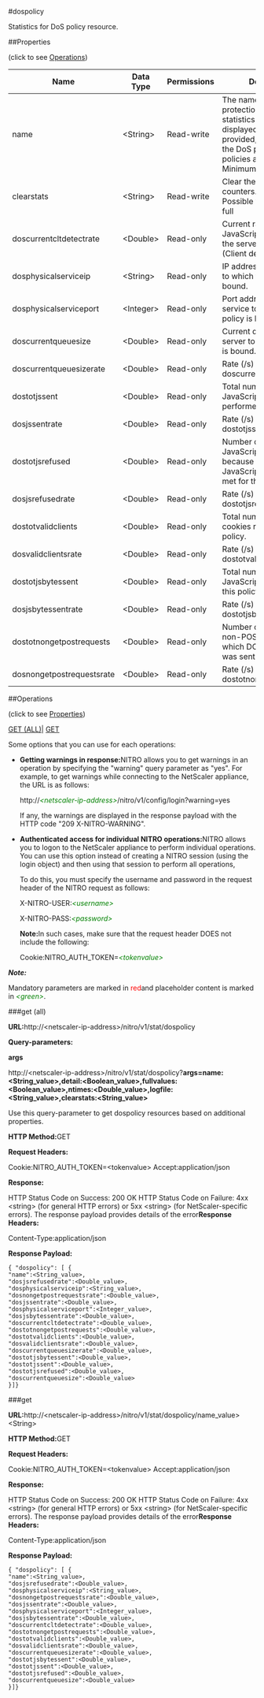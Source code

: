 #dospolicy

Statistics for DoS policy resource.


##Properties 
<span>(click to see [Operations](#opera))</span>


<table><thead><tr><th>Name</th><th>Data Type</th><th>Permissions</th><th>Description</th></tr></thead><tbody><tr><td>name</td><td>&lt;String></td><td>Read-write</td><td>The name of the DoS protection policy whose statistics must be displayed. If a name is not provided, statistics of all the DoS protection policies are displayed.<br>Minimum length = 1</td></tr><tr><td>clearstats</td><td>&lt;String></td><td>Read-write</td><td>Clear the statsistics / counters.<br>Possible values = basic, full</td></tr><tr><td>doscurrentcltdetectrate</td><td>&lt;Double></td><td>Read-only</td><td>Current ratio of JavaScript send rate to the server response rate (Client detect rate)</td></tr><tr><td>dosphysicalserviceip</td><td>&lt;String></td><td>Read-only</td><td>IP address of the service to which this policy is bound.</td></tr><tr><td>dosphysicalserviceport</td><td>&lt;Integer></td><td>Read-only</td><td>Port address of the service to which this policy is bound.</td></tr><tr><td>doscurrentqueuesize</td><td>&lt;Double></td><td>Read-only</td><td>Current queue size of the server to which this policy is bound.</td></tr><tr><td>doscurrentqueuesizerate</td><td>&lt;Double></td><td>Read-only</td><td>Rate (/s) counter for doscurrentqueuesize</td></tr><tr><td>dostotjssent</td><td>&lt;Double></td><td>Read-only</td><td>Total number of DoS JavaScript transactions performed for this policy.</td></tr><tr><td>dosjssentrate</td><td>&lt;Double></td><td>Read-only</td><td>Rate (/s) counter for dostotjssent</td></tr><tr><td>dostotjsrefused</td><td>&lt;Double></td><td>Read-only</td><td>Number of times the DoS JavaScript was not sent because the set JavaScript rate was not met for this policy.</td></tr><tr><td>dosjsrefusedrate</td><td>&lt;Double></td><td>Read-only</td><td>Rate (/s) counter for dostotjsrefused</td></tr><tr><td>dostotvalidclients</td><td>&lt;Double></td><td>Read-only</td><td>Total number of valid DoS cookies received for this policy.</td></tr><tr><td>dosvalidclientsrate</td><td>&lt;Double></td><td>Read-only</td><td>Rate (/s) counter for dostotvalidclients</td></tr><tr><td>dostotjsbytessent</td><td>&lt;Double></td><td>Read-only</td><td>Total number of DoS JavaScript bytes sent for this policy.</td></tr><tr><td>dosjsbytessentrate</td><td>&lt;Double></td><td>Read-only</td><td>Rate (/s) counter for dostotjsbytessent</td></tr><tr><td>dostotnongetpostrequests</td><td>&lt;Double></td><td>Read-only</td><td>Number of non-GET and non-POST requests for which DOS JavaScript was sent.</td></tr><tr><td>dosnongetpostrequestsrate</td><td>&lt;Double></td><td>Read-only</td><td>Rate (/s) counter for dostotnongetpostrequests</td></tr></tbody></table>
##Operations 
<span>(click to see [Properties](#prope))</span>


[GET (ALL)](#get-)| [GET]()


Some options that you can use for each operations:
<ul><li><p><b>Getting warnings in response:</b>NITRO allows you to get warnings in an operation by specifying the "warning" query parameter as "yes". For example, to get warnings while connecting to the NetScaler appliance, the URL is as follows:</p><p>http://<span style="color:green;font-style:italic;">&lt;netscaler-ip-address&gt;</span>/nitro/v1/config/login?warning=yes</p><p>If any, the warnings are displayed in the response payload with the HTTP code "209 X-NITRO-WARNING".</p></li><li><p><b>Authenticated access for individual NITRO operations:</b>NITRO allows you to logon to the NetScaler appliance to perform individual operations. You can use this option instead of creating a NITRO session (using the login object) and then using that session to perform all operations,</p><p>To do this, you must specify the username and password in the request header of the NITRO request as follows:</p><p>X-NITRO-USER:<span style="color:green;font-style:italic;">&lt;username&gt;</span></p><p>X-NITRO-PASS:<span style="color:green;font-style:italic;">&lt;password&gt;</span></p><p><b>Note:</b>In such cases, make sure that the request header DOES not include the following:</p><p>Cookie:NITRO_AUTH_TOKEN=<span style="color:green;font-style:italic;">&lt;tokenvalue&gt;</span></p></li></ul>



***Note:*** 
Mandatory parameters are marked in <span style="color:#FF0000;">red</span>and placeholder content is marked in <span style="color:green;font-style:italic">&lt;green&gt;</span>.

###get (all)



<b>URL:</b>http://&lt;netscaler-ip-address&gt;/nitro/v1/stat/dospolicy
<b>Query-parameters:</b>
<b>args</b>
http://&lt;netscaler-ip-address&gt;/nitro/v1/stat/dospolicy?<b>args=name:&lt;String_value&gt;,detail:&lt;Boolean_value&gt;,fullvalues:&lt;Boolean_value&gt;,ntimes:&lt;Double_value&gt;,logfile:&lt;String_value&gt;,clearstats:&lt;String_value&gt;</b>
Use this query-parameter to get dospolicy resources based on additional properties.



<b>HTTP Method:</b>GET
<b>Request Headers:</b>

Cookie:NITRO_AUTH_TOKEN=&lt;tokenvalue&gt;Accept:application/json

<b>Response:</b>
HTTP Status Code on Success: 200 OKHTTP Status Code on Failure: 4xx &lt;string&gt; (for general HTTP errors) or 5xx &lt;string&gt; (for NetScaler-specific errors). The response payload provides details of the error<b>Response Headers:</b>

Content-Type:application/json

<b>Response Payload: </b>```{ "dospolicy": [ {"name":<String_value>,"dosjsrefusedrate":<Double_value>,"dosphysicalserviceip":<String_value>,"dosnongetpostrequestsrate":<Double_value>,"dosjssentrate":<Double_value>,"dosphysicalserviceport":<Integer_value>,"dosjsbytessentrate":<Double_value>,"doscurrentcltdetectrate":<Double_value>,"dostotnongetpostrequests":<Double_value>,"dostotvalidclients":<Double_value>,"dosvalidclientsrate":<Double_value>,"doscurrentqueuesizerate":<Double_value>,"dostotjsbytessent":<Double_value>,"dostotjssent":<Double_value>,"dostotjsrefused":<Double_value>,"doscurrentqueuesize":<Double_value>}]}```



###get



<b>URL:</b>http://&lt;netscaler-ip-address&gt;/nitro/v1/stat/dospolicy/name_value&gt;&lt;String&gt;
<b>HTTP Method:</b>GET
<b>Request Headers:</b>

Cookie:NITRO_AUTH_TOKEN=&lt;tokenvalue&gt;Accept:application/json

<b>Response:</b>
HTTP Status Code on Success: 200 OKHTTP Status Code on Failure: 4xx &lt;string&gt; (for general HTTP errors) or 5xx &lt;string&gt; (for NetScaler-specific errors). The response payload provides details of the error<b>Response Headers:</b>

Content-Type:application/json

<b>Response Payload: </b>```{ "dospolicy": [ {"name":<String_value>,"dosjsrefusedrate":<Double_value>,"dosphysicalserviceip":<String_value>,"dosnongetpostrequestsrate":<Double_value>,"dosjssentrate":<Double_value>,"dosphysicalserviceport":<Integer_value>,"dosjsbytessentrate":<Double_value>,"doscurrentcltdetectrate":<Double_value>,"dostotnongetpostrequests":<Double_value>,"dostotvalidclients":<Double_value>,"dosvalidclientsrate":<Double_value>,"doscurrentqueuesizerate":<Double_value>,"dostotjsbytessent":<Double_value>,"dostotjssent":<Double_value>,"dostotjsrefused":<Double_value>,"doscurrentqueuesize":<Double_value>}]}```



